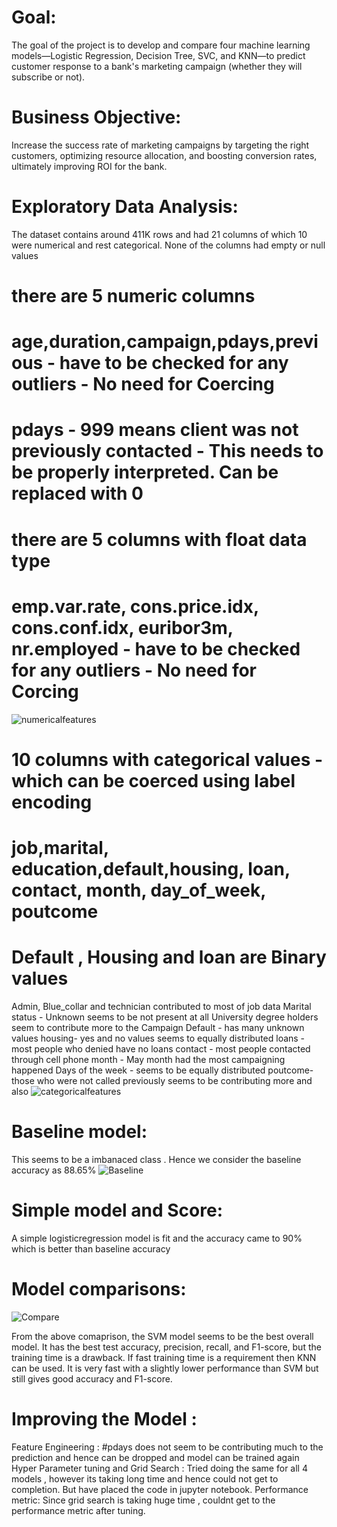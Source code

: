 # Goal:
The goal of the project is to develop and compare four machine learning models—Logistic Regression, Decision Tree, SVC, and KNN—to predict customer response to a bank's marketing campaign (whether they will subscribe or not).

# Business Objective: 
Increase the success rate of marketing campaigns by targeting the right customers, optimizing resource allocation, and boosting conversion rates, ultimately improving ROI for the bank.

# Exploratory Data Analysis: 
The dataset contains around 411K rows and had 21 columns of which 10 were numerical and rest categorical.
None of the columns had empty or null values 
# there are 5 numeric columns 
# age,duration,campaign,pdays,previous -  have to be checked for any outliers - No need for Coercing 
# pdays - 999 means client was not previously contacted - This needs to be properly interpreted. Can be replaced with 0
# there are 5 columns with float data type
# emp.var.rate, cons.price.idx, cons.conf.idx, euribor3m,  nr.employed -  have to be checked for any outliers - No need for Corcing 
![numericalfeatures](https://github.com/user-attachments/assets/8e9e0b4b-66ca-424c-9142-d4b3ac7e472b)

# 10 columns with categorical values - which can be coerced using label encoding 
# job,marital, education,default,housing, loan, contact, month, day_of_week, poutcome
# Default , Housing and loan are Binary values 
Admin, Blue_collar and technician contributed to most of job data
Marital status - Unknown seems to be not present at all
University degree holders seem to contribute more to the Campaign
Default - has many unknown values
housing- yes and no values seems to equally distributed
loans - most people who denied have no loans
contact - most people contacted through cell phone
month - May month had the most campaigning happened
Days of the week - seems to be equally distributed
poutcome- those who were not called previously seems to be contributing more and also
![categoricalfeatures](https://github.com/user-attachments/assets/e3098b35-978f-4a1d-a5a1-8b936b197868)

# Baseline model: 
This seems to be a imbanaced class . Hence we consider the baseline accuracy as 88.65%
![Baseline](https://github.com/user-attachments/assets/7bfffcc0-4f07-4235-92f4-b88af142033e)

# Simple model and Score: 
A simple logisticregression model is fit and the accuracy came to 90% which is better than baseline accuracy 

# Model comparisons: 
![Compare](https://github.com/user-attachments/assets/0cd472f8-c477-42c1-84d8-228f706be804)


From the above comaprison, the SVM model seems to be the best overall model. It has the best test accuracy, precision, recall, and F1-score, but the training time is a drawback.
If fast training time is a requirement then KNN can be used. It is very fast with a slightly lower performance than SVM but still gives good accuracy and F1-score.

# Improving the Model :

Feature Engineering :  #pdays does not seem to be contributing much to the prediction and hence can be dropped and model can be trained again 
Hyper Parameter tuning and Grid Search : Tried doing the same for all 4 models , however its taking long time and hence could not get to completion. But have placed the code in jupyter notebook. 
Performance metric: Since grid search is taking huge time , couldnt get to the performance metric after tuning. 
